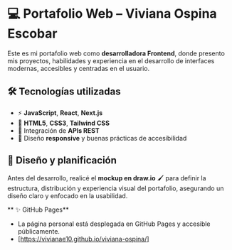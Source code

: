 # 💻 Portafolio Web – Viviana Ospina Escobar  

Este es mi portafolio web como **desarrolladora Frontend**, donde presento mis proyectos, habilidades y experiencia en el desarrollo de interfaces modernas, accesibles y centradas en el usuario.  

## 🛠 Tecnologías utilizadas  
- ⚡ **JavaScript**, **React**, **Next.js**  
- 🎨 **HTML5**, **CSS3**, **Tailwind CSS**  
- 🔗 Integración de **APIs REST**  
- 📱 Diseño **responsive** y buenas prácticas de accesibilidad  

## 📝 Diseño y planificación  
Antes del desarrollo, realicé el **mockup en draw.io** 🖌️ para definir la estructura, distribución y experiencia visual del portafolio, asegurando un diseño claro y enfocado en la usabilidad.  

 ** ✨ GitHub Pages**  
   - La página personal está desplegada en GitHub Pages y accesible públicamente.  
   - [https://vivianae10.github.io/viviana-ospina/]
